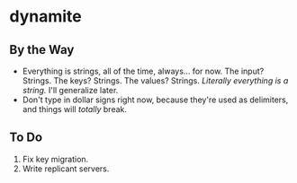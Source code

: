 dynamite
=========

## By the Way
- Everything is strings, all of the time, always... for now. The input? Strings. The keys? Strings. The values? Strings. *Literally everything is a string.* I'll generalize later.
- Don't type in dollar signs right now, because they're used as delimiters, and things will *totally* break.

## To Do
1. Fix key migration.
2. Write replicant servers.